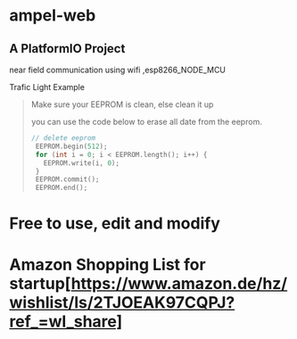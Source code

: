 # ampel-web

## A PlatformIO Project
near field communication using wifi ,esp8266_NODE_MCU 

Trafic Light Example

> Make sure your EEPROM is clean, else clean it up
> 
> you can use the code below to erase all date from the eeprom.
> ```cpp 
> // delete eeprom
>  EEPROM.begin(512);
>  for (int i = 0; i < EEPROM.length(); i++) {
>    EEPROM.write(i, 0);
>  }
>  EEPROM.commit();
>  EEPROM.end();
> ```

# Free to use, edit and modify



# Amazon Shopping List for startup[https://www.amazon.de/hz/wishlist/ls/2TJOEAK97CQPJ?ref_=wl_share]


